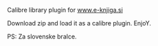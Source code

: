 Calibre library plugin for www.e-knjiga.si

Download zip and load it as a calibre plugin. EnjoY. 

PS: Za slovenske bralce.
